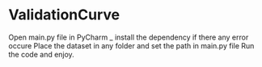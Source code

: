 # ValidationCurve

Open main.py file in PyCharm _
install the dependency if there any error occure
Place the dataset in any folder and set the path in main.py file
Run the code and enjoy.
